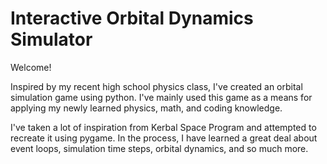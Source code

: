 # Interactive Orbital Dynamics Simulator

Welcome!

Inspired by my recent high school physics class, I've created an orbital simulation game using python. 
I've mainly used this game as a means for applying my newly learned physics, math, and coding knowledge.

I've taken a lot of inspiration from Kerbal Space Program and attempted to recreate it using pygame. 
In the process, I have learned a great deal about event loops, simulation time steps, orbital dynamics, and so much more.

